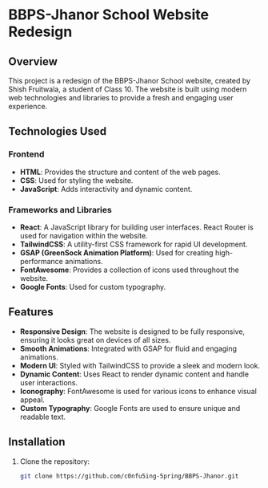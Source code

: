 # BBPS-Jhanor School Website Redesign

## Overview

This project is a redesign of the BBPS-Jhanor School website, created by Shish Fruitwala, a student of Class 10. The website is built using modern web technologies and libraries to provide a fresh and engaging user experience.

## Technologies Used

### Frontend

- **HTML**: Provides the structure and content of the web pages.
- **CSS**: Used for styling the website.
- **JavaScript**: Adds interactivity and dynamic content.

### Frameworks and Libraries

- **React**: A JavaScript library for building user interfaces. React Router is used for navigation within the website.
- **TailwindCSS**: A utility-first CSS framework for rapid UI development.
- **GSAP (GreenSock Animation Platform)**: Used for creating high-performance animations.
- **FontAwesome**: Provides a collection of icons used throughout the website.
- **Google Fonts**: Used for custom typography.

## Features

- **Responsive Design**: The website is designed to be fully responsive, ensuring it looks great on devices of all sizes.
- **Smooth Animations**: Integrated with GSAP for fluid and engaging animations.
- **Modern UI**: Styled with TailwindCSS to provide a sleek and modern look.
- **Dynamic Content**: Uses React to render dynamic content and handle user interactions.
- **Iconography**: FontAwesome is used for various icons to enhance visual appeal.
- **Custom Typography**: Google Fonts are used to ensure unique and readable text.

## Installation

1. Clone the repository:
   ```bash
   git clone https://github.com/c0nfu5ing-5pring/BBPS-Jhanor.git
   ```
